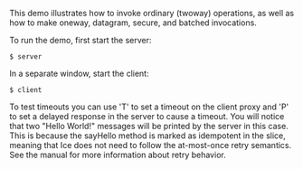 This demo illustrates how to invoke ordinary (twoway) operations, as
well as how to make oneway, datagram, secure, and batched invocations.

To run the demo, first start the server:
```
$ server
```
In a separate window, start the client:
```
$ client
```
To test timeouts you can use 'T' to set a timeout on the client proxy
and 'P' to set a delayed response in the server to cause a timeout.
You will notice that two "Hello World!" messages will be printed by
the server in this case. This is because the sayHello method is marked
as idempotent in the slice, meaning that Ice does not need to follow
the at-most-once retry semantics. See the manual for more information
about retry behavior.
